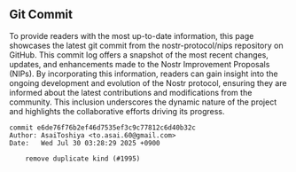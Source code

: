 ## Git Commit
To provide readers with the most up-to-date information, this page showcases the latest git commit from the nostr-protocol/nips repository on GitHub. This commit log offers a snapshot of the most recent changes, updates, and enhancements made to the Nostr Improvement Proposals (NIPs). By incorporating this information, readers can gain insight into the ongoing development and evolution of the Nostr protocol, ensuring they are informed about the latest contributions and modifications from the community. This inclusion underscores the dynamic nature of the project and highlights the collaborative efforts driving its progress.

```shell
commit e6de76f76b2ef46d7535ef3c9c77812c6d40b32c
Author: AsaiToshiya <to.asai.60@gmail.com>
Date:   Wed Jul 30 03:28:29 2025 +0900

    remove duplicate kind (#1995)
```
